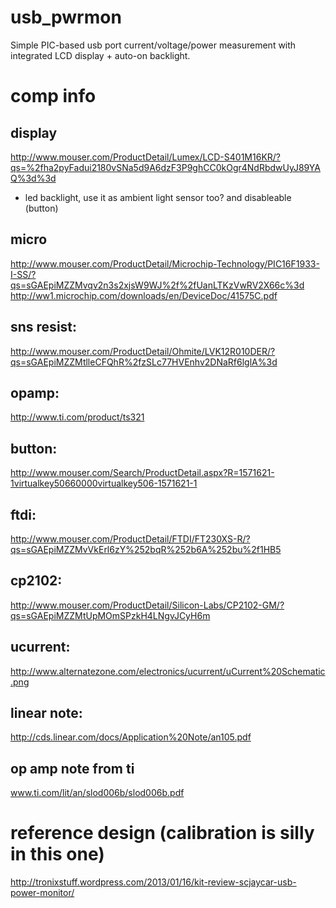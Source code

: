 usb_pwrmon
==========
Simple PIC-based usb port current/voltage/power measurement with integrated LCD display + auto-on backlight.

comp info
==========

display
----------
http://www.mouser.com/ProductDetail/Lumex/LCD-S401M16KR/?qs=%2fha2pyFadui2180vSNa5d9A6dzF3P9ghCC0kOgr4NdRbdwUyJ89YAQ%3d%3d

- led backlight, use it as ambient light sensor too? and disableable (button)

micro
----------
http://www.mouser.com/ProductDetail/Microchip-Technology/PIC16F1933-I-SS/?qs=sGAEpiMZZMvqv2n3s2xjsW9WJ%2f%2fUanLTKzVwRV2X66c%3d
http://ww1.microchip.com/downloads/en/DeviceDoc/41575C.pdf

sns resist:
----------
http://www.mouser.com/ProductDetail/Ohmite/LVK12R010DER/?qs=sGAEpiMZZMtlleCFQhR%2fzSLc77HVEnhv2DNaRf6lglA%3d

opamp:
----------
http://www.ti.com/product/ts321

button:
----------
http://www.mouser.com/Search/ProductDetail.aspx?R=1571621-1virtualkey50660000virtualkey506-1571621-1

ftdi:
----------
http://www.mouser.com/ProductDetail/FTDI/FT230XS-R/?qs=sGAEpiMZZMvVkErl6zY%252bqR%252b6A%252bu%2f1HB5

cp2102:
----------
http://www.mouser.com/ProductDetail/Silicon-Labs/CP2102-GM/?qs=sGAEpiMZZMtUpMOmSPzkH4LNgvJCyH6m

ucurrent:
----------
http://www.alternatezone.com/electronics/ucurrent/uCurrent%20Schematic.png

linear note:
----------
http://cds.linear.com/docs/Application%20Note/an105.pdf

op amp note from ti
----------
www.ti.com/lit/an/slod006b/slod006b.pdf

reference design (calibration is silly in this one)
==========
http://tronixstuff.wordpress.com/2013/01/16/kit-review-scjaycar-usb-power-monitor/
